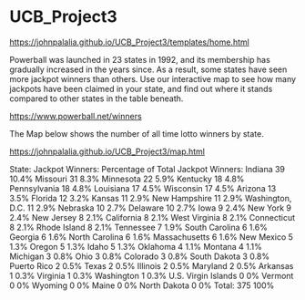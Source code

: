 # UCB_Project3

https://johnpalalia.github.io/UCB_Project3/templates/home.html

Powerball was launched in 23 states in 1992, and its membership has gradually increased in the years since. As a result, some states have seen more jackpot winners than others. Use our interactive map to see how many jackpots have been claimed in your state, and find out where it stands compared to other states in the table beneath.

https://www.powerball.net/winners

The Map below shows the number of all time lotto winners by state.

https://johnpalalia.github.io/UCB_Project3/map.html

State:	Jackpot Winners:	Percentage of Total
Jackpot Winners:
Indiana	39	10.4%
Missouri	31	8.3%
Minnesota	22	5.9%
Kentucky	18	4.8%
Pennsylvania	18	4.8%
Louisiana	17	4.5%
Wisconsin	17	4.5%
Arizona	13	3.5%
Florida	12	3.2%
Kansas	11	2.9%
New Hampshire	11	2.9%
Washington, D.C.	11	2.9%
Nebraska	10	2.7%
Delaware	10	2.7%
Iowa	9	2.4%
New York	9	2.4%
New Jersey	8	2.1%
California	8	2.1%
West Virginia	8	2.1%
Connecticut	8	2.1%
Rhode Island	8	2.1%
Tennessee	7	1.9%
South Carolina	6	1.6%
Georgia	6	1.6%
North Carolina	6	1.6%
Massachusetts	6	1.6%
New Mexico	5	1.3%
Oregon	5	1.3%
Idaho	5	1.3%
Oklahoma	4	1.1%
Montana	4	1.1%
Michigan	3	0.8%
Ohio	3	0.8%
Colorado	3	0.8%
South Dakota	3	0.8%
Puerto Rico	2	0.5%
Texas	2	0.5%
Illinois	2	0.5%
Maryland	2	0.5%
Arkansas	1	0.3%
Virginia	1	0.3%
Washington	1	0.3%
U.S. Virgin Islands	0	0%
Vermont	0	0%
Wyoming	0	0%
Maine	0	0%
North Dakota	0	0%
Total:	375	100%
